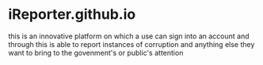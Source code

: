 # iReporter.github.io
this is an innovative platform on which a use can sign into an account and through this is able to report instances of corruption and anything else they want to bring to the govenment's or public's attention 
